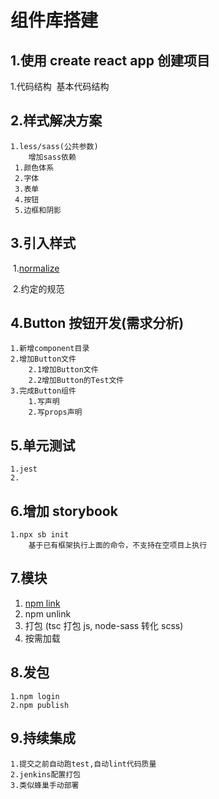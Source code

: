 # 组件库搭建

## 1.使用 create react app 创建项目

1.代码结构
​ 基本代码结构

## 2.样式解决方案

    1.less/sass(公共参数)
        增加sass依赖
    ​ 1.颜色体系
    ​ 2.字体
    ​ 3.表单
    ​ 4.按钮
    ​ 5.边框和阴影

## 3.引入样式

​ 1.[normalize](https://github.com/necolas/normalize.css)

​ 2.约定的规范

## 4.Button 按钮开发(需求分析)

    1.新增component目录
    2.增加Button文件
        2.1增加Button文件
        2.2增加Button的Test文件
    3.完成Button组件
        1.写声明
        2.写props声明

## 5.单元测试

    1.jest
    2.

## 6.增加 storybook

    1.npx sb init
        基于已有框架执行上面的命令，不支持在空项目上执行

## 7.模块

1. [npm link](https://docs.npmjs.com/cli/v6/commands/npm-link)
2. npm unlink
3. 打包 (tsc 打包 js, node-sass 转化 scss)
4. 按需加载

## 8.发包

    1.npm login
    2.npm publish

## 9.持续集成

    1.提交之前自动跑test,自动lint代码质量
    2.jenkins配置打包
    3.类似蜂巢手动部署
